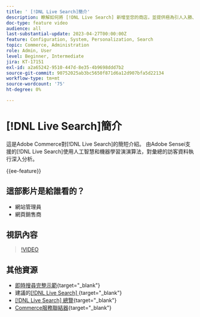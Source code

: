 ```yaml
---
title: ' [!DNL Live Search]簡介'
description: 瞭解如何將 [!DNL Live Search] 新增至您的商店，並提供極為引人入勝、相關且個人化的購物體驗。
doc-type: feature video
audience: all
last-substantial-update: 2023-04-27T00:00:00Z
feature: Configuration, System, Personalization, Search
topic: Commerce, Administration
role: Admin, User
level: Beginner, Intermediate
jira: KT-17151
exl-id: a2a65242-9510-447d-8e35-4b9698ddd7b2
source-git-commit: 90752025ab3bc5650f871d6a12d907bfa5d22134
workflow-type: tm+mt
source-wordcount: '75'
ht-degree: 0%

---
```


# [!DNL Live Search]簡介

這是Adobe Commerce對[!DNL Live Search]的簡短介紹。 由Adobe Sensei支援的[!DNL Live Search]使用人工智慧和機器學習演演算法，對彙總的訪客資料執行深入分析。

{{ee-feature}}

## 這部影片是給誰看的？

- 網站管理員
- 網頁銷售商

## 視訊內容

>[!VIDEO](https://video.tv.adobe.com/v/3452580?learn=on&captions=chi_hant)


## 其他資源

- [即時搜尋完整示範](https://experienceleague.adobe.com/docs/commerce-learn/tutorials/getting-started/capabilities/live-search-full-demonstration.html?lang=zh-Hant){target="_blank"}
- 建議的[[!DNL Live Search] ](https://experienceleague.adobe.com/docs/commerce-learn/tutorials/marketing/live-search-recommendations.html?lang=zh-Hant){target="_blank"}
- [[!DNL Live Search] 總覽](https://experienceleague.adobe.com/docs/commerce-merchant-services/live-search/overview.html?lang=zh-Hant){target="_blank"}
- [Commerce服務聯結器](https://experienceleague.adobe.com/docs/commerce-merchant-services/user-guides/integration-services/saas.html?lang=zh-Hant){target="_blank"}
